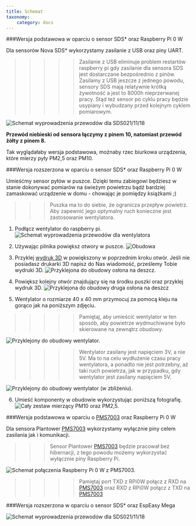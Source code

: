 ```yaml
---
title: Schemat
taxonomy:
    category: docs
---
```

###Wersja podstawowa w oparciu o sensor SDS* oraz Raspberry Pi 0 W

Dla sensorów Nova SDS* wykorzystamy zasilanie z USB oraz piny UART.

>>>>> Zasilanie z USB eliminuje problem restartów raspberry pi gdy zasilanie dla sensora SDS jest dostarczane bezpośrednio z pinów. Zasilamy z USB jeszcze z jednego powodu, sensory SDS mają relatywnie krótką żywotność a jest to 8000h nieprzerwanej pracy. Stąd też sensor po cyklu pracy będzie usypiany i wybudzany przed kolejnym cyklem pomiarowym.

![Schemat wyprowadzenia przewodów dla SDS021/11/18](http://airmonitor.pl/images/image20.jpg)

**Przewód niebieski od sensora łączymy z pinem 10, natomiast przewód żółty z pinem 8.** 

Tak wyglądałaby wersja podstawowa, możnaby rzec biurkowa urządzenia, które mierzy pyły PM2,5 oraz PM10.


###Wersja rozszerzona w oparciu o sensor SDS* oraz Raspberry Pi 0 W

Umieśćmy sensor pyłów w puszce. Dzięki temu zabiegowi będziesz w stanie dokonywać pomiarów na świeżym powietrzu bądź bardziej zamaskować urządzenie w domu - chowając je pomiędzy książkami ;)

>>>Puszka ma to do siebie, że ogranicza przepływ powietrz. Aby zapewnić jego optymalny ruch konieczne jest zastosowanie wentylatora.

1. Podłącz wentylator do raspberry pi.
![Schemat wyprowadzenia przewodów dla wentylatora](http://airmonitor.pl/images/image1.jpg)

2. Używając pilnika powiększ otwory w puszce.
![Obudowa](http://airmonitor.pl/images/image4.jpg)

3. Przyklej [wydruk 3D](https://github.com/airmonitor/home_air_monitor/blob/master/80x80x40mm.stl) w powiększony w poprzednim kroku otwór. Jeśli nie posiadasz drukarki 3D napisz do Nas wiadomość, prześlemy Tobie wydruki 3D.
![Przyklejona do obudowy osłona na deszcz.](http://airmonitor.pl/images/image12.jpg)

4. Powiększ kolejny otwór znajdujący się na środku puszki oraz przyklej wydruk 3D.
![Przyklejona do obudowy druga osłona na deszcz](http://airmonitor.pl/images/image17.jpg)

5. Wentylator o rozmiarze 40 x 40 mm przymocuj za pomocą kleju na gorąco jak na poniższym zdjęciu. 
>>>>>Pamiętaj, aby umieścić wentylator w ten sposób, aby powietrze wydmuchiwane było skierowane na zewnątrz obudowy.

![Przyklejony do obudowy wentylator.](http://airmonitor.pl/images/image23.jpg)

>>>>>Wentylator zasilany jest napięciem 3V, a nie 5V. Ma to na celu wydłużenie czasu pracy wentylatora, a ponadto nie jest potrzebny, aż taki ruch powietrza, jak w przypadku, gdy wentylator jest zasilany napięciem 5V.

![Przyklejony do obudowy wentylator (w zbliżeniu).](http://airmonitor.pl/images/image10.jpg)

6. Umieść komponenty w obudowie wykorzystując poniższą fotografię.
![Cały zestaw mierzący PM10 oraz PM2,5.](http://airmonitor.pl/images/image19.jpg)


###Wersja podstawowa w oparciu o [PMS7003](http://allegro.pl/show_item.php?item=7097428244) oraz Raspberry Pi 0 W

Dla sensora Plantower [PMS7003](http://allegro.pl/show_item.php?item=7097428244) wykorzystamy wyłącznie piny celem zasilania jak i komunikacji.

>>>Sensor Plantower [PMS7003](http://allegro.pl/show_item.php?item=7097428244) będzie pracował bez hibernacji, z tego powodu możemy wykorzystać wyłącznie piny Raspberry Pi.

![Schemat połączenia Raspberry Pi 0 W z [PMS7003](http://allegro.pl/show_item.php?item=7097428244).](http://airmonitor.pl/images/image26.jpg)

>>>>>Pamiętaj port TXD z RPi0W połącz z RXD na [PMS7003](http://allegro.pl/show_item.php?item=7097428244) oraz RXD z RPi0W połącz z TXD na [PMS7003](http://allegro.pl/show_item.php?item=7097428244) 

###Wersja rozszerzona w oparciu o sensor SDS* oraz EspEasy Mega

![Schemat wyprowadzenia przewodów dla SDS021/11/18](http://airmonitor.pl/images/image32.jpg)

